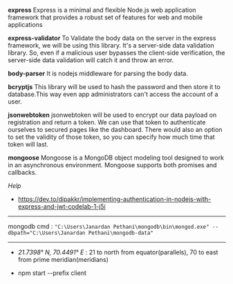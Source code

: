**express**
Express is a minimal and flexible Node.js web application framework that provides a robust set of features for web and mobile applications

**express-validator**
To Validate the body data on the server in the express framework, we will be using this library. It's a server-side data validation library. So, even if a malicious user bypasses the client-side verification, the server-side data validation will catch it and throw an error.

**body-parser**
It is nodejs middleware for parsing the body data.

**bcryptjs**
This library will be used to hash the password and then store it to database.This way even app administrators can't access the account of a user.

**jsonwebtoken**
jsonwebtoken will be used to encrypt our data payload on registration and return a token. We can use that token to authenticate ourselves to secured pages like the dashboard. There would also an option to set the validity of those token, so you can specify how much time that token will last.

**mongoose**
Mongoose is a MongoDB object modeling tool designed to work in an asynchronous environment. Mongoose supports both promises and callbacks.

_Help_

- https://dev.to/dipakkr/implementing-authentication-in-nodejs-with-express-and-jwt-codelab-1-j5i

---

mongodb cmd : `"C:\Users\Janardan Pethani\mongodb\bin\mongod.exe" --dbpath="C:\Users\Janardan Pethani\mongodb-data"`

---

- _21.7398° N, 70.4491° E_ : 21 to north from equator(parallels), 70 to east from prime meridian(meridians)

- npm start --prefix client 